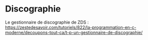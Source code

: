# Discographie
Le gestionnaire de discographie de ZDS : https://zestedesavoir.com/tutoriels/822/la-programmation-en-c-moderne/decoupons-tout-ca/t-p-un-gestionnaire-de-discographie/
